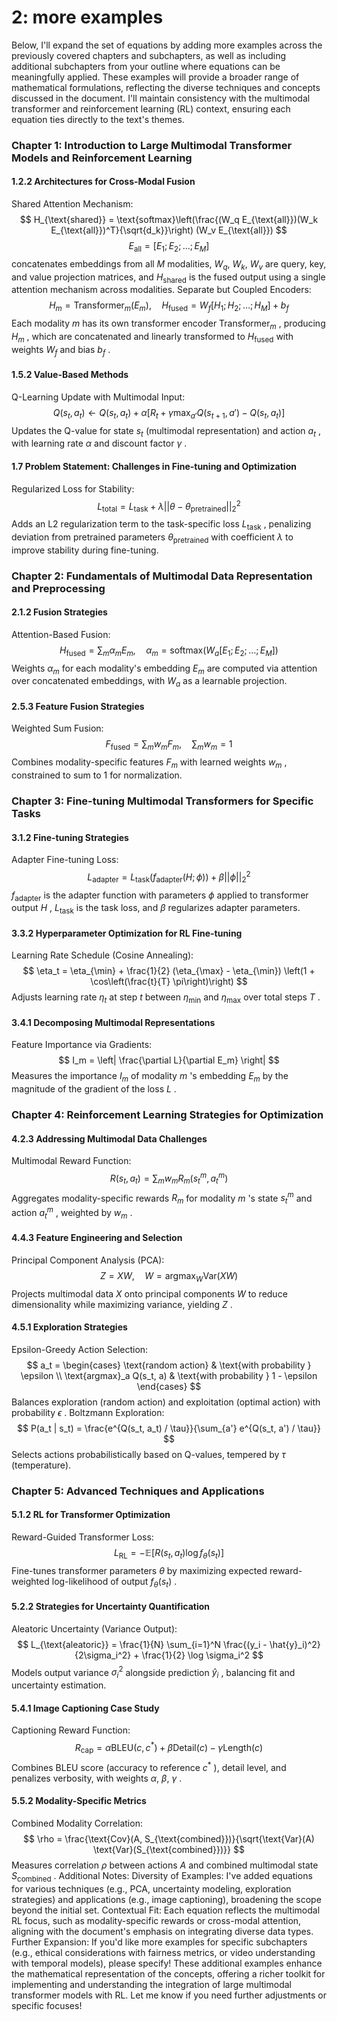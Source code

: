 # 2: more examples

Below, I'll expand the set of equations by adding more examples across the previously covered chapters and subchapters, as well as including additional subchapters from your outline where equations can be meaningfully applied. These examples will provide a broader range of mathematical formulations, reflecting the diverse techniques and concepts discussed in the document. I'll maintain consistency with the multimodal transformer and reinforcement learning (RL) context, ensuring each equation ties directly to the text's themes.
### Chapter 1: Introduction to Large Multimodal Transformer Models and Reinforcement Learning
#### 1.2.2 Architectures for Cross-Modal Fusion
Shared Attention Mechanism:
$$ H_{\text{shared}} = \text{softmax}\left(\frac{(W_q E_{\text{all}})(W_k E_{\text{all}})^T}{\sqrt{d_k}}\right) (W_v E_{\text{all}}) $$
$$ E_{\text{all}} = [E_1; E_2; \ldots; E_M] $$
 concatenates embeddings from all
$M$
 modalities,
$W_q$, $W_k$, $W_v$
 are query, key, and value projection matrices, and
$H_{\text{shared}}$
 is the fused output using a single attention mechanism across modalities.
Separate but Coupled Encoders:
$$ H_m = \text{Transformer}_m(E_m), \quad H_{\text{fused}} = W_f [H_1; H_2; \ldots; H_M] + b_f $$
Each modality $m$
  has its own transformer encoder $\text{Transformer}_m$
, producing $H_m$
, which are concatenated and linearly transformed to $H_{\text{fused}}$
  with weights $W_f$
  and bias $b_f$
.

#### 1.5.2 Value-Based Methods
Q-Learning Update with Multimodal Input:
$$ Q(s_t, a_t) \leftarrow Q(s_t, a_t) + \alpha \left[ R_t + \gamma \max_{a'} Q(s_{t+1}, a') - Q(s_t, a_t) \right] $$
Updates the Q-value for state
$s_t$
 (multimodal representation) and action
$a_t$
, with learning rate
$\alpha$
 and discount factor
$\gamma$
.
#### 1.7 Problem Statement: Challenges in Fine-tuning and Optimization
Regularized Loss for Stability:
$$ L_{\text{total}} = L_{\text{task}} + \lambda ||\theta - \theta_{\text{pretrained}} ||_2^2 $$
Adds an L2 regularization term to the task-specific loss
$L_{\text{task}}$
, penalizing deviation from pretrained parameters
$\theta_{\text{pretrained}}$
 with coefficient
$\lambda$
 to improve stability during fine-tuning.
### Chapter 2: Fundamentals of Multimodal Data Representation and Preprocessing
#### 2.1.2 Fusion Strategies
Attention-Based Fusion:
$$ H_{\text{fused}} = \sum_{m} \alpha_m E_m, \quad \alpha_m = \text{softmax}(W_a [E_1; E_2; \ldots; E_M]) $$
Weights
$\alpha_m$
 for each modality's embedding
$E_m$
 are computed via attention over concatenated embeddings, with
$W_a$
 as a learnable projection.
#### 2.5.3 Feature Fusion Strategies
Weighted Sum Fusion:
$$ F_{\text{fused}} = \sum_{m} w_m F_m, \quad \sum_m w_m = 1 $$
Combines modality-specific features
$F_m$
 with learned weights
$w_m$
, constrained to sum to 1 for normalization.
### Chapter 3: Fine-tuning Multimodal Transformers for Specific Tasks
#### 3.1.2 Fine-tuning Strategies
Adapter Fine-tuning Loss:
$$ L_{\text{adapter}} = L_{\text{task}}(f_{\text{adapter}}(H; \phi)) + \beta ||\phi||_2^2 $$
$f_{\text{adapter}}$
 is the adapter function with parameters
$\phi$
 applied to transformer output
$H$
,
$L_{\text{task}}$
 is the task loss, and
$\beta$
 regularizes adapter parameters.
#### 3.3.2 Hyperparameter Optimization for RL Fine-tuning
Learning Rate Schedule (Cosine Annealing):
$$ \eta_t = \eta_{\min} + \frac{1}{2} (\eta_{\max} - \eta_{\min}) \left(1 + \cos\left(\frac{t}{T} \pi\right)\right) $$
Adjusts learning rate
$\eta_t$
 at step
$t$
 between
$\eta_{\min}$
 and
$\eta_{\max}$
 over total steps
$T$
.
#### 3.4.1 Decomposing Multimodal Representations
Feature Importance via Gradients:
$$ I_m = \left| \frac{\partial L}{\partial E_m} \right| $$
Measures the importance
$I_m$
 of modality
$m$
's embedding
$E_m$
 by the magnitude of the gradient of the loss
$L$
.
### Chapter 4: Reinforcement Learning Strategies for Optimization
#### 4.2.3 Addressing Multimodal Data Challenges
Multimodal Reward Function:
$$ R(s_t, a_t) = \sum_{m} w_m R_m(s_t^m, a_t^m) $$
Aggregates modality-specific rewards
$R_m$
 for modality
$m$
's state
$s_t^m$
 and action
$a_t^m$
, weighted by
$w_m$
.
#### 4.4.3 Feature Engineering and Selection
Principal Component Analysis (PCA):
$$ Z = X W, \quad W = \text{argmax}_W \text{Var}(X W) $$
Projects multimodal data
$X$
 onto principal components
$W$
 to reduce dimensionality while maximizing variance, yielding
$Z$
.
#### 4.5.1 Exploration Strategies
Epsilon-Greedy Action Selection:
$$ a_t =
\begin{cases}
\text{random action} & \text{with probability } \epsilon \\
\text{argmax}_a Q(s_t, a) & \text{with probability } 1 - \epsilon
\end{cases} $$
Balances exploration (random action) and exploitation (optimal action) with probability
$\epsilon$
.
Boltzmann Exploration:
$$ P(a_t | s_t) = \frac{e^{Q(s_t, a_t) / \tau}}{\sum_{a'} e^{Q(s_t, a') / \tau}} $$
Selects actions probabilistically based on Q-values, tempered by
$\tau$
 (temperature).
### Chapter 5: Advanced Techniques and Applications
#### 5.1.2 RL for Transformer Optimization
Reward-Guided Transformer Loss:
$$ L_{\text{RL}} = - \mathbb{E} \left[ R(s_t, a_t) \log f_\theta(s_t) \right] $$
Fine-tunes transformer parameters
$\theta$
 by maximizing expected reward-weighted log-likelihood of output
$f_\theta(s_t)$
.
#### 5.2.2 Strategies for Uncertainty Quantification
Aleatoric Uncertainty (Variance Output):
$$ L_{\text{aleatoric}} = \frac{1}{N} \sum_{i=1}^N \frac{(y_i - \hat{y}_i)^2}{2\sigma_i^2} + \frac{1}{2} \log \sigma_i^2 $$
Models output variance
$\sigma_i^2$
 alongside prediction
$\hat{y}_i$
, balancing fit and uncertainty estimation.
#### 5.4.1 Image Captioning Case Study
Captioning Reward Function:
$$ R_{\text{cap}} = \alpha \text{BLEU}(c, c^*) + \beta \text{Detail}(c) - \gamma \text{Length}(c) $$
Combines BLEU score (accuracy to reference
$c^*$
), detail level, and penalizes verbosity, with weights
$\alpha$, $\beta$, $\gamma$
.
#### 5.5.2 Modality-Specific Metrics
Combined Modality Correlation:
$$ \rho = \frac{\text{Cov}(A, S_{\text{combined}})}{\sqrt{\text{Var}(A) \text{Var}(S_{\text{combined}})}} $$
Measures correlation
$\rho$
 between actions
$A$
 and combined multimodal state
$S_{\text{combined}}$
.
Additional Notes:
Diversity of Examples: I've added equations for various techniques (e.g., PCA, uncertainty modeling, exploration strategies) and applications (e.g., image captioning), broadening the scope beyond the initial set.
Contextual Fit: Each equation reflects the multimodal RL focus, such as modality-specific rewards or cross-modal attention, aligning with the document's emphasis on integrating diverse data types.
Further Expansion: If you'd like more examples for specific subchapters (e.g., ethical considerations with fairness metrics, or video understanding with temporal models), please specify!
These additional examples enhance the mathematical representation of the concepts, offering a richer toolkit for implementing and understanding the integration of large multimodal transformer models with RL. Let me know if you need further adjustments or specific focuses!
